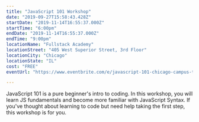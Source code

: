 ```yaml
---
title: "JavaScript 101 Workshop"
date: "2019-09-27T15:58:43.428Z"
startDate: "2019-11-14T16:55:37.000Z"
startTime: "6:00pm"
endDate: "2019-11-14T16:55:37.000Z"
endTime: "9:00pm"
locationName: "Fullstack Academy"
locationStreet: "405 West Superior Street, 3rd Floor"
locationCity: "Chicago"
locationState: "IL"
cost: "FREE"
eventUrl: "https://www.eventbrite.com/e/javascript-101-chicago-campus-tickets-63180538692"

---
```


JavaScript 101 is a pure beginner's intro to coding. In this workshop, you will learn JS fundamentals and become more familiar with JavaScript Syntax. If you've thought about learning to code but need help taking the first step, this workshop is for you.

